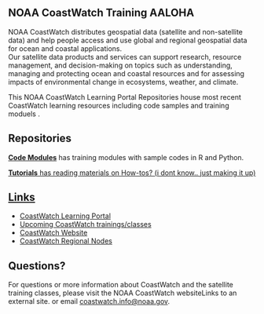 ## NOAA CoastWatch Training AALOHA

NOAA CoastWatch distributes geospatial data (satellite and non-satellite data) and help people access and use global and regional geospatial data for ocean and coastal applications.  
Our satellite data products and services can support research, resource management, and decision-making on topics such as understanding, managing and protecting ocean and coastal resources and for assessing impacts of environmental change in ecosystems, weather, and climate.

This NOAA CoastWatch Learning Portal Repositories house most recent CoastWatch learning resources including code samples and training moduels .

## Repositories
**<a href="https://github.com/noaa-coastwatch/Code-Modules">Code Modules</a>** has training modules with sample codes in R and Python.

**<a href="">Tutorials** has reading materials on How-tos? (i dont know.. just making it up)
## Links
* <a href="https://umd.instructure.com/courses/1336575">CoastWatch Learning Portal</a>
* <a href="https://coastwatch.noaa.gov/cwn/learning-portal.html">Upcoming CoastWatch trainings/classes</a>
* <a href="https://coastwatch.noaa.gov/cwn/index.html">CoastWatch Website</a>
* <a href="https://coastwatch.noaa.gov/cwn/about/coastwatch-nodes.html">CoastWatch Regional Nodes</a>


## Questions?
For questions or more information about CoastWatch and the satellite training classes, please visit the NOAA CoastWatch websiteLinks to an external site. or email coastwatch.info@noaa.gov.
